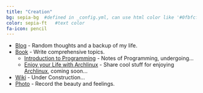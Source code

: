 ```yaml
---
title: "Creation"
bg: sepia-bg  #defined in _config.yml, can use html color like '#0fbfcf'
color: sepia-ft   #text color
fa-icon: pencil
---
```


* <i class="fa fa-bold"></i> [Blog](http://blog.billryan.me) - Random thoughts and a backup of my life.  
* <i class="fa fa-book"></i> [Book](http://book.billryan.me) - Write comprehensive topics.  
  - [Introduction to Programming](http://programming-notes.billryan.me) - Notes of Programming, undergoing...  
  - [Enjoy your Life with Archlinux](http://enjoy-archlinux.billryan.me) - Share cool stuff for enjoying [Archlinux](https://wiki.archlinux.org/), coming soon...  
* <i class="fa fa-wordpress"></i> [Wiki](http://wiki.billryan.me) - Under Construction...  
* <i class="fa fa-camera"></i> [Photo](http://www.douban.com/people/billryan/photos) - Record the beauty and feelings.  
